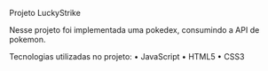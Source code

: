 Projeto LuckyStrike

Nesse projeto foi implementada uma pokedex, consumindo a API de pokemon.

Tecnologias utilizadas no projeto:
• JavaScript
• HTML5
• CSS3
